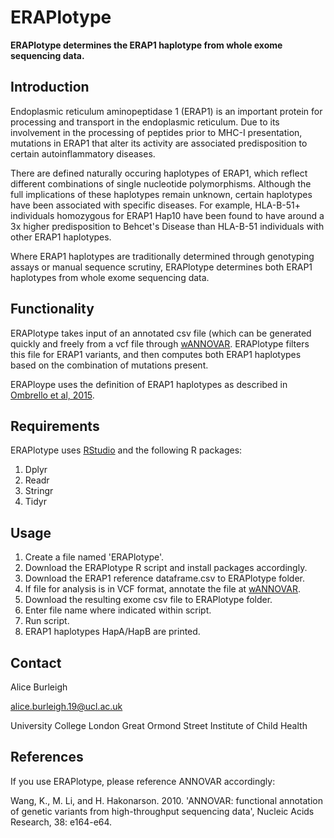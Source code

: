 # ERAPlotype

**ERAPlotype determines the ERAP1 haplotype from whole exome sequencing data.**

## Introduction

Endoplasmic reticulum aminopeptidase 1 (ERAP1) is an important protein for processing and transport in the endoplasmic reticulum. Due to its involvement in the processing of peptides prior to MHC-I presentation, mutations in ERAP1 that alter its activity are associated predisposition to certain autoinflammatory diseases. 

There are defined naturally occuring haplotypes of ERAP1, which reflect different combinations of single nucleotide polymorphisms. Although the full implications of these haplotypes remain unknown, certain haplotypes have been associated with specific diseases. For example, HLA-B-51+ individuals homozygous for ERAP1 Hap10 have been found to have around a 3x higher predisposition to Behcet's Disease than HLA-B-51 individuals with other ERAP1 haplotypes.

Where ERAP1 haplotypes are traditionally determined through genotyping assays or manual sequence scrutiny, ERAPlotype determines both ERAP1 haplotypes from whole exome sequencing data. 

## Functionality

ERAPlotype takes input of an annotated csv file (which can be generated quickly and freely from a vcf file through [wANNOVAR](http://wannovar.wglab.org). ERAPlotype filters this file for ERAP1 variants, and then computes both ERAP1 haplotypes based on the combination of mutations present.

ERAPloype uses the definition of ERAP1 haplotypes as described in [Ombrello et al, 2015](https://www.ncbi.nlm.nih.gov/pmc/articles/PMC4565054/).

## Requirements 

ERAPlotype uses [RStudio](https://www.rstudio.com/products/rstudio/) and the following R packages:
1.	Dplyr
2.	Readr
3.	Stringr
4.	Tidyr

## Usage

1. Create a file named 'ERAPlotype'.
2. Download the ERAPlotype R script and install packages accordingly. 
3. Download the ERAP1 reference dataframe.csv to ERAPlotype folder.
4. If file for analysis is in VCF format, annotate the file at [wANNOVAR](http://wannovar.wglab.org). 
5. Download the resulting exome csv file to ERAPlotype folder.
6. Enter file name where indicated within script. 
7. Run script. 
8. ERAP1 haplotypes HapA/HapB are printed.   

## Contact 

Alice Burleigh

alice.burleigh.19@ucl.ac.uk

University College London Great Ormond Street Institute of Child Health

## References 

If you use ERAPlotype, please reference ANNOVAR accordingly:

Wang, K., M. Li, and H. Hakonarson. 2010. 'ANNOVAR: functional annotation of genetic variants from high-throughput sequencing data', Nucleic Acids Research, 38: e164-e64.








